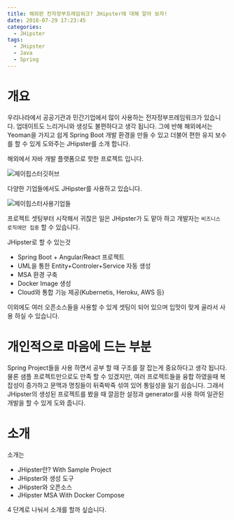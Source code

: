 ```yaml
---
title: 해외판 전자정부프레임워크? JHipster에 대해 알아 보자!
date: 2018-07-29 17:23:45
categories:
  - JHipster
tags:
  - JHipster
  - Java
  - Spring
---
```

# 개요
우리나라에서 공공기관과 민간기업에서 많이 사용하는 전자정부프레임워크가 있습니다. 업데이트도 느리거니와 생성도 불편하다고 생각 됩니다. 그에 반해 해외에서는 Yeoman을 가지고 쉽게 Spring Boot 개발 환경을 만들 수 있고 더불어 편한 유지 보수를 할 수 있게 도와주는 JHipster를 소개 합니다.

해외에서 자바 개발 플랫폼으로 핫한 프로젝트 입니다.

![제이힙스터깃허브](https://user-images.githubusercontent.com/6037055/43363798-c1e66ce4-9347-11e8-9c80-5d0f75f53d36.png)
<!-- more -->
다양한 기업들에서도 JHipster를 사용하고 있습니다.

![제이힙스터사용기업들](https://user-images.githubusercontent.com/6037055/43364341-4d914e8e-9353-11e8-8ea5-c0d427a04592.png)


프로젝트 셋팅부터 시작해서 귀찮은 일은 JHipster가 도 맡아 하고 개발자는 `비즈니스 로직에만 집중` 할 수 있습니다.

JHipster로 할 수 있는것

* Spring Boot + Angular/React 프로젝트
* UML을 통한 Entity+Controler+Service 자동 생성
* MSA 환경 구축
* Docker Image 생성
* Cloud와 통합 기능 제공(Kubernetis, Heroku, AWS 등)

이외에도 여러 오픈소스들을 사용할 수 있게 셋팅이 되어 있으며 입맛이 맞게 골라서 사용 하실 수 있습니다.

# 개인적으로 마음에 드는 부분
Spring Project들을 사용 하면서 공부 할 때 구조를 잘 잡는게 중요하다고 생각 됩니다. 물론 샘플 프로젝트만으로도 만족 할 수 있겠지만, 여러 프로젝트들을 융합 하였을때 복잡성이 증가하고 문맥과 명칭들이 뒤죽박죽 섞여 있어 통일성을 잃기 쉽습니다. 그래서 JHipster의 생성된 프로젝트를 봤을 때 깔끔한 설정과 generator를 사용 하여 일관된 개발을 할 수 있게 도와 줍니다.

# 소개
소개는

* JHipster란? With Sample Project
* JHipster와 생성 도구
* JHipster와 오픈소스
* JHipster MSA With Docker Compose

4 단계로 나눠서 소개를 할까 싶습니다.